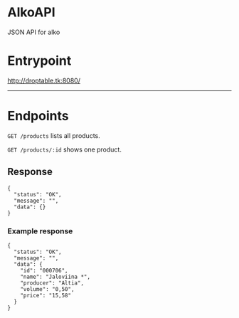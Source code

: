 # AlkoAPI
JSON API for alko

# Entrypoint
http://droptable.tk:8080/

________________

# Endpoints

`GET /products` lists all products.

`GET /products/:id` shows one product.

## Response

```
{
  "status": "OK",
  "message": "",
  "data": {}
}

```

### Example response

```
{
  "status": "OK",
  "message": "",
  "data": {
    "id": "000706",
    "name": "Jaloviina *",
    "producer": "Altia",
    "volume": "0,50",
    "price": "15,58"
  }
}

```
